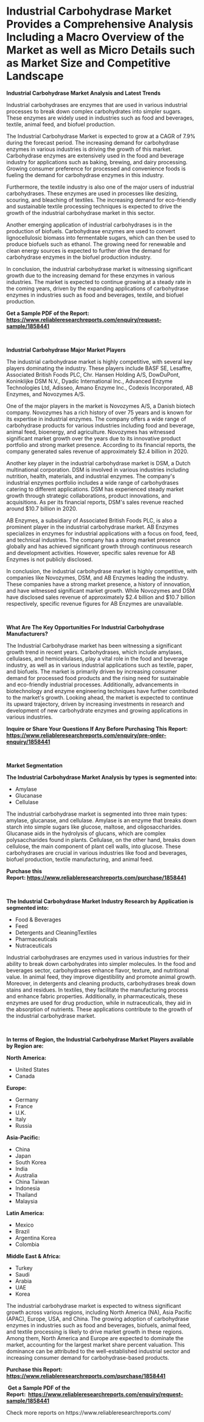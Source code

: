 <p><h1>Industrial Carbohydrase Market Provides a Comprehensive Analysis Including a Macro Overview of the Market as well as Micro Details such as Market Size and Competitive Landscape</h1></p><p><strong>Industrial Carbohydrase Market Analysis and Latest Trends</strong></p>
<p><p>Industrial carbohydrases are enzymes that are used in various industrial processes to break down complex carbohydrates into simpler sugars. These enzymes are widely used in industries such as food and beverages, textile, animal feed, and biofuel production.</p><p>The Industrial Carbohydrase Market is expected to grow at a CAGR of 7.9% during the forecast period. The increasing demand for carbohydrase enzymes in various industries is driving the growth of this market. Carbohydrase enzymes are extensively used in the food and beverage industry for applications such as baking, brewing, and dairy processing. Growing consumer preference for processed and convenience foods is fueling the demand for carbohydrase enzymes in this industry.</p><p>Furthermore, the textile industry is also one of the major users of industrial carbohydrases. These enzymes are used in processes like desizing, scouring, and bleaching of textiles. The increasing demand for eco-friendly and sustainable textile processing techniques is expected to drive the growth of the industrial carbohydrase market in this sector.</p><p>Another emerging application of industrial carbohydrases is in the production of biofuels. Carbohydrase enzymes are used to convert lignocellulosic biomass into fermentable sugars, which can then be used to produce biofuels such as ethanol. The growing need for renewable and clean energy sources is expected to further drive the demand for carbohydrase enzymes in the biofuel production industry.</p><p>In conclusion, the industrial carbohydrase market is witnessing significant growth due to the increasing demand for these enzymes in various industries. The market is expected to continue growing at a steady rate in the coming years, driven by the expanding applications of carbohydrase enzymes in industries such as food and beverages, textile, and biofuel production.</p></p>
<p><strong>Get a Sample PDF of the Report:&nbsp; <a href="https://www.reliableresearchreports.com/enquiry/request-sample/1858441">https://www.reliableresearchreports.com/enquiry/request-sample/1858441</a></strong></p>
<p>&nbsp;</p>
<p><strong>Industrial Carbohydrase Major Market Players</strong></p>
<p><p>The industrial carbohydrase market is highly competitive, with several key players dominating the industry. These players include BASF SE, Lesaffre, Associated British Foods PLC, Chr. Hansen Holding A/S, DowDuPont, Koninklijke DSM N.V., Dyadic International Inc., Advanced Enzyme Technologies Ltd, Adisseo, Amano Enzyme Inc., Codexis Incorporated, AB Enzymes, and Novozymes A/S. </p><p>One of the major players in the market is Novozymes A/S, a Danish biotech company. Novozymes has a rich history of over 75 years and is known for its expertise in industrial enzymes. The company offers a wide range of carbohydrase products for various industries including food and beverage, animal feed, bioenergy, and agriculture. Novozymes has witnessed significant market growth over the years due to its innovative product portfolio and strong market presence. According to its financial reports, the company generated sales revenue of approximately $2.4 billion in 2020.</p><p>Another key player in the industrial carbohydrase market is DSM, a Dutch multinational corporation. DSM is involved in various industries including nutrition, health, materials, and industrial enzymes. The company's industrial enzymes portfolio includes a wide range of carbohydrases catering to different applications. DSM has experienced steady market growth through strategic collaborations, product innovations, and acquisitions. As per its financial reports, DSM's sales revenue reached around $10.7 billion in 2020.</p><p>AB Enzymes, a subsidiary of Associated British Foods PLC, is also a prominent player in the industrial carbohydrase market. AB Enzymes specializes in enzymes for industrial applications with a focus on food, feed, and technical industries. The company has a strong market presence globally and has achieved significant growth through continuous research and development activities. However, specific sales revenue for AB Enzymes is not publicly disclosed.</p><p>In conclusion, the industrial carbohydrase market is highly competitive, with companies like Novozymes, DSM, and AB Enzymes leading the industry. These companies have a strong market presence, a history of innovation, and have witnessed significant market growth. While Novozymes and DSM have disclosed sales revenue of approximately $2.4 billion and $10.7 billion respectively, specific revenue figures for AB Enzymes are unavailable.</p></p>
<p>&nbsp;</p>
<p><strong>What Are The Key Opportunities For Industrial Carbohydrase Manufacturers?</strong></p>
<p><p>The Industrial Carbohydrase market has been witnessing a significant growth trend in recent years. Carbohydrases, which include amylases, cellulases, and hemicellulases, play a vital role in the food and beverage industry, as well as in various industrial applications such as textile, paper, and biofuels. The market is primarily driven by increasing consumer demand for processed food products and the rising need for sustainable and eco-friendly industrial processes. Additionally, advancements in biotechnology and enzyme engineering techniques have further contributed to the market's growth. Looking ahead, the market is expected to continue its upward trajectory, driven by increasing investments in research and development of new carbohydrate enzymes and growing applications in various industries.</p></p>
<p><strong>Inquire or Share Your Questions If Any Before Purchasing This Report: <a href="https://www.reliableresearchreports.com/enquiry/pre-order-enquiry/1858441">https://www.reliableresearchreports.com/enquiry/pre-order-enquiry/1858441</a></strong></p>
<p>&nbsp;</p>
<p><strong>Market Segmentation</strong></p>
<p><strong>The Industrial Carbohydrase Market Analysis by types is segmented into:</strong></p>
<p><ul><li>Amylase</li><li>Glucanase</li><li>Cellulase</li></ul></p>
<p><p>The industrial carbohydrase market is segmented into three main types: amylase, glucanase, and cellulase. Amylase is an enzyme that breaks down starch into simple sugars like glucose, maltose, and oligosaccharides. Glucanase aids in the hydrolysis of glucans, which are complex polysaccharides found in plants. Cellulase, on the other hand, breaks down cellulose, the main component of plant cell walls, into glucose. These carbohydrases are crucial in various industries like food and beverages, biofuel production, textile manufacturing, and animal feed.</p></p>
<p><strong>Purchase this Report:&nbsp;<a href="https://www.reliableresearchreports.com/purchase/1858441">https://www.reliableresearchreports.com/purchase/1858441</a></strong></p>
<p>&nbsp;</p>
<p><strong>The Industrial Carbohydrase Market Industry Research by Application is segmented into:</strong></p>
<p><ul><li>Food & Beverages</li><li>Feed</li><li>Detergents and CleaningTextiles</li><li>Pharmaceuticals</li><li>Nutraceuticals</li></ul></p>
<p><p>Industrial carbohydrases are enzymes used in various industries for their ability to break down carbohydrates into simpler molecules. In the food and beverages sector, carbohydrases enhance flavor, texture, and nutritional value. In animal feed, they improve digestibility and promote animal growth. Moreover, in detergents and cleaning products, carbohydrases break down stains and residues. In textiles, they facilitate the manufacturing process and enhance fabric properties. Additionally, in pharmaceuticals, these enzymes are used for drug production, while in nutraceuticals, they aid in the absorption of nutrients. These applications contribute to the growth of the industrial carbohydrase market.</p></p>
<p>&nbsp;</p>
<p><strong>In terms of Region, the Industrial Carbohydrase Market Players available by Region are:</strong></p>
<p>
    <p> <strong> North America: </strong>
        <ul>
            <li>United States</li>
            <li>Canada</li>
        </ul>
        </p> 
    <p> <strong> Europe: </strong>
        <ul>
            <li>Germany</li>
            <li>France</li>
            <li>U.K.</li>
            <li>Italy</li>
            <li>Russia</li>
        </ul>
        </p> 
    <p> <strong> Asia-Pacific: </strong>
        <ul>
            <li>China</li>
            <li>Japan</li>
            <li>South Korea</li>
            <li>India</li>
            <li>Australia</li>
            <li>China Taiwan</li>
            <li>Indonesia</li>
            <li>Thailand</li>
            <li>Malaysia</li>
        </ul>
        </p> 
    <p> <strong> Latin America: </strong>
        <ul>
            <li>Mexico</li>
            <li>Brazil</li>
            <li>Argentina Korea</li>
            <li>Colombia</li>
        </ul>
        </p> 
    <p> <strong> Middle East & Africa: </strong>
        <ul>
            <li>Turkey</li>
            <li>Saudi</li>
            <li>Arabia</li>
            <li>UAE</li>
            <li>Korea</li>
        </ul>
    </p>
    </p>
<p><p>The industrial carbohydrase market is expected to witness significant growth across various regions, including North America (NA), Asia Pacific (APAC), Europe, USA, and China. The growing adoption of carbohydrase enzymes in industries such as food and beverages, biofuels, animal feed, and textile processing is likely to drive market growth in these regions. Among them, North America and Europe are expected to dominate the market, accounting for the largest market share percent valuation. This dominance can be attributed to the well-established industrial sector and increasing consumer demand for carbohydrase-based products.</p></p>
<p><strong>Purchase this Report: <a href="https://www.reliableresearchreports.com/purchase/1858441">https://www.reliableresearchreports.com/purchase/1858441</a></strong></p>
<p>&nbsp;<strong>Get a Sample PDF of the Report:&nbsp;&nbsp;<a href="https://www.reliableresearchreports.com/enquiry/request-sample/1858441">https://www.reliableresearchreports.com/enquiry/request-sample/1858441</a></strong></p>
<p><strong></strong></p>
<p>Check more reports on https://www.reliableresearchreports.com/</p>